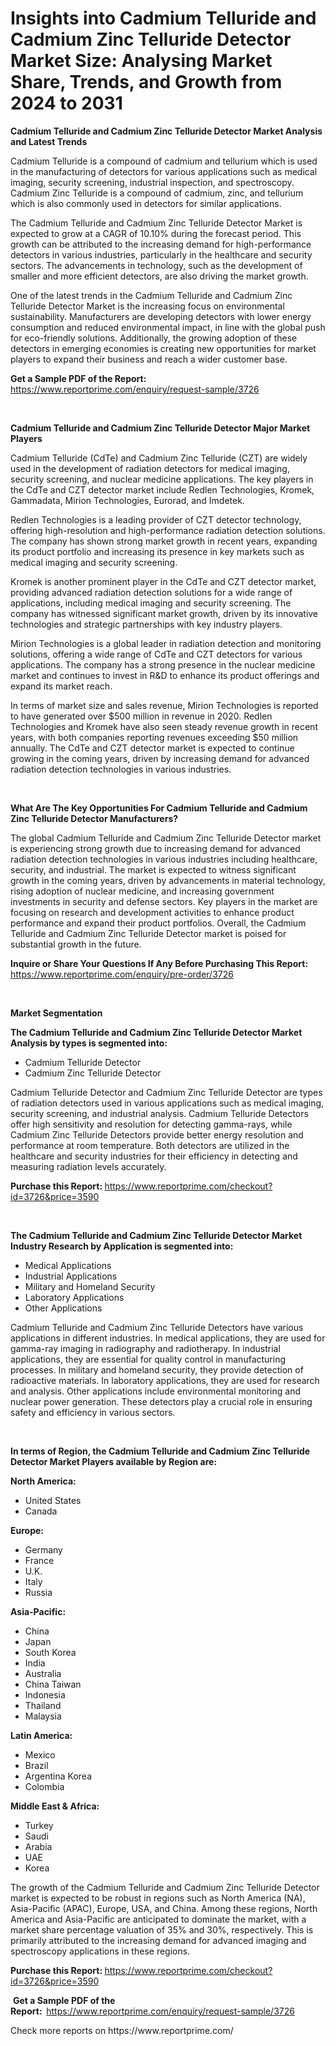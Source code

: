 <p><h1>Insights into Cadmium Telluride and Cadmium Zinc Telluride Detector Market Size: Analysing Market Share, Trends, and Growth from 2024 to 2031</h1></p><p><strong>Cadmium Telluride and Cadmium Zinc Telluride Detector Market Analysis and Latest Trends</strong></p>
<p><p>Cadmium Telluride is a compound of cadmium and tellurium which is used in the manufacturing of detectors for various applications such as medical imaging, security screening, industrial inspection, and spectroscopy. Cadmium Zinc Telluride is a compound of cadmium, zinc, and tellurium which is also commonly used in detectors for similar applications.</p><p>The Cadmium Telluride and Cadmium Zinc Telluride Detector Market is expected to grow at a CAGR of 10.10% during the forecast period. This growth can be attributed to the increasing demand for high-performance detectors in various industries, particularly in the healthcare and security sectors. The advancements in technology, such as the development of smaller and more efficient detectors, are also driving the market growth.</p><p>One of the latest trends in the Cadmium Telluride and Cadmium Zinc Telluride Detector Market is the increasing focus on environmental sustainability. Manufacturers are developing detectors with lower energy consumption and reduced environmental impact, in line with the global push for eco-friendly solutions. Additionally, the growing adoption of these detectors in emerging economies is creating new opportunities for market players to expand their business and reach a wider customer base.</p></p>
<p><strong>Get a Sample PDF of the Report:&nbsp;</strong> <a href="https://www.reportprime.com/enquiry/request-sample/3726">https://www.reportprime.com/enquiry/request-sample/3726</a></p>
<p>&nbsp;</p>
<p><strong>Cadmium Telluride and Cadmium Zinc Telluride Detector Major Market Players</strong></p>
<p><p>Cadmium Telluride (CdTe) and Cadmium Zinc Telluride (CZT) are widely used in the development of radiation detectors for medical imaging, security screening, and nuclear medicine applications. The key players in the CdTe and CZT detector market include Redlen Technologies, Kromek, Gammadata, Mirion Technologies, Eurorad, and Imdetek.</p><p>Redlen Technologies is a leading provider of CZT detector technology, offering high-resolution and high-performance radiation detection solutions. The company has shown strong market growth in recent years, expanding its product portfolio and increasing its presence in key markets such as medical imaging and security screening.</p><p>Kromek is another prominent player in the CdTe and CZT detector market, providing advanced radiation detection solutions for a wide range of applications, including medical imaging and security screening. The company has witnessed significant market growth, driven by its innovative technologies and strategic partnerships with key industry players.</p><p>Mirion Technologies is a global leader in radiation detection and monitoring solutions, offering a wide range of CdTe and CZT detectors for various applications. The company has a strong presence in the nuclear medicine market and continues to invest in R&D to enhance its product offerings and expand its market reach.</p><p>In terms of market size and sales revenue, Mirion Technologies is reported to have generated over $500 million in revenue in 2020. Redlen Technologies and Kromek have also seen steady revenue growth in recent years, with both companies reporting revenues exceeding $50 million annually. The CdTe and CZT detector market is expected to continue growing in the coming years, driven by increasing demand for advanced radiation detection technologies in various industries.</p></p>
<p>&nbsp;</p>
<p><strong>What Are The Key Opportunities For Cadmium Telluride and Cadmium Zinc Telluride Detector Manufacturers?</strong></p>
<p><p>The global Cadmium Telluride and Cadmium Zinc Telluride Detector market is experiencing strong growth due to increasing demand for advanced radiation detection technologies in various industries including healthcare, security, and industrial. The market is expected to witness significant growth in the coming years, driven by advancements in material technology, rising adoption of nuclear medicine, and increasing government investments in security and defense sectors. Key players in the market are focusing on research and development activities to enhance product performance and expand their product portfolios. Overall, the Cadmium Telluride and Cadmium Zinc Telluride Detector market is poised for substantial growth in the future.</p></p>
<p><strong>Inquire or Share Your Questions If Any Before Purchasing This Report:</strong> <a href="https://www.reportprime.com/enquiry/pre-order/3726">https://www.reportprime.com/enquiry/pre-order/3726</a></p>
<p>&nbsp;</p>
<p><strong>Market Segmentation</strong></p>
<p><strong>The Cadmium Telluride and Cadmium Zinc Telluride Detector Market Analysis by types is segmented into:</strong></p>
<p><ul><li>Cadmium Telluride Detector</li><li>Cadmium Zinc Telluride Detector</li></ul></p>
<p><p>Cadmium Telluride Detector and Cadmium Zinc Telluride Detector are types of radiation detectors used in various applications such as medical imaging, security screening, and industrial analysis. Cadmium Telluride Detectors offer high sensitivity and resolution for detecting gamma-rays, while Cadmium Zinc Telluride Detectors provide better energy resolution and performance at room temperature. Both detectors are utilized in the healthcare and security industries for their efficiency in detecting and measuring radiation levels accurately.</p></p>
<p><strong>Purchase this Report:&nbsp;</strong><a href="https://www.reportprime.com/checkout?id=3726&price=3590">https://www.reportprime.com/checkout?id=3726&price=3590</a></p>
<p>&nbsp;</p>
<p><strong>The Cadmium Telluride and Cadmium Zinc Telluride Detector Market Industry Research by Application is segmented into:</strong></p>
<p><ul><li>Medical Applications</li><li>Industrial Applications</li><li>Military and Homeland Security</li><li>Laboratory Applications</li><li>Other Applications</li></ul></p>
<p><p>Cadmium Telluride and Cadmium Zinc Telluride Detectors have various applications in different industries. In medical applications, they are used for gamma-ray imaging in radiography and radiotherapy. In industrial applications, they are essential for quality control in manufacturing processes. In military and homeland security, they provide detection of radioactive materials. In laboratory applications, they are used for research and analysis. Other applications include environmental monitoring and nuclear power generation. These detectors play a crucial role in ensuring safety and efficiency in various sectors.</p></p>
<p>&nbsp;</p>
<p><strong>In terms of Region, the Cadmium Telluride and Cadmium Zinc Telluride Detector Market Players available by Region are:</strong></p>
<p>
    <p> <strong> North America: </strong>
        <ul>
            <li>United States</li>
            <li>Canada</li>
        </ul>
        </p> 
    <p> <strong> Europe: </strong>
        <ul>
            <li>Germany</li>
            <li>France</li>
            <li>U.K.</li>
            <li>Italy</li>
            <li>Russia</li>
        </ul>
        </p> 
    <p> <strong> Asia-Pacific: </strong>
        <ul>
            <li>China</li>
            <li>Japan</li>
            <li>South Korea</li>
            <li>India</li>
            <li>Australia</li>
            <li>China Taiwan</li>
            <li>Indonesia</li>
            <li>Thailand</li>
            <li>Malaysia</li>
        </ul>
        </p> 
    <p> <strong> Latin America: </strong>
        <ul>
            <li>Mexico</li>
            <li>Brazil</li>
            <li>Argentina Korea</li>
            <li>Colombia</li>
        </ul>
        </p> 
    <p> <strong> Middle East & Africa: </strong>
        <ul>
            <li>Turkey</li>
            <li>Saudi</li>
            <li>Arabia</li>
            <li>UAE</li>
            <li>Korea</li>
        </ul>
    </p>
    </p>
<p><p>The growth of the Cadmium Telluride and Cadmium Zinc Telluride Detector market is expected to be robust in regions such as North America (NA), Asia-Pacific (APAC), Europe, USA, and China. Among these regions, North America and Asia-Pacific are anticipated to dominate the market, with a market share percentage valuation of 35% and 30%, respectively. This is primarily attributed to the increasing demand for advanced imaging and spectroscopy applications in these regions.</p></p>
<p><strong>Purchase this Report: </strong><a href="https://www.reportprime.com/checkout?id=3726&price=3590">https://www.reportprime.com/checkout?id=3726&price=3590</a></p>
<p>&nbsp;<strong>Get a Sample PDF of the Report:&nbsp;&nbsp;</strong><a href="https://www.reportprime.com/enquiry/request-sample/3726">https://www.reportprime.com/enquiry/request-sample/3726</a></p>
<p><strong></strong></p>
<p>Check more reports on https://www.reportprime.com/</p>